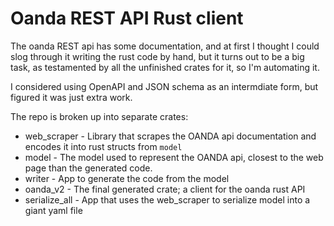 # Oanda REST API Rust client

The oanda REST api has some documentation, and at first I thought I
could slog through it writing the rust code by hand, but it turns out
to be a big task, as testamented by all the unfinished crates for it,
so I'm automating it.

I considered using OpenAPI and JSON schema as an intermdiate form, but figured it was just extra work.

The repo is broken up into separate crates:

* web_scraper - Library that scrapes the OANDA api documentation and encodes it into rust structs from `model`
* model - The model used to represent the OANDA api, closest to the web page than the generated code.
* writer - App to generate the code from the model
* oanda_v2 - The final generated crate; a client for the oanda rust API
* serialize_all - App that uses the web_scraper to serialize model into a giant yaml file